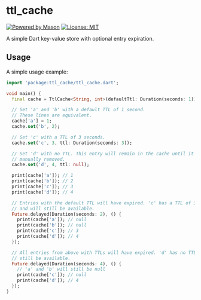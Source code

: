 # ttl_cache

[![Powered by Mason](https://img.shields.io/endpoint?url=https%3A%2F%2Ftinyurl.com%2Fmason-badge)](https://github.com/felangel/mason)
[![License: MIT][license_badge]][license_link]

A simple Dart key-value store with optional entry expiration.

## Usage

A simple usage example:

```dart
import 'package:ttl_cache/ttl_cache.dart';

void main() {
  final cache = TtlCache<String, int>(defaultTtl: Duration(seconds: 1));

  // Set 'a' and 'b' with a default TTL of 1 second.
  // These lines are equivalent.
  cache['a'] = 1;
  cache.set('b', 2);

  // Set 'c' with a TTL of 3 seconds.
  cache.set('c', 3, ttl: Duration(seconds: 3));

  // Set 'd' with no TTL. This entry will remain in the cache until it is
  // manually removed.
  cache.set('d', 4, ttl: null);

  print(cache['a']); // 1
  print(cache['b']); // 2
  print(cache['c']); // 3
  print(cache['d']); // 4

  // Entries with the default TTL will have expired. 'c' has a TTL of 3 seconds
  // and will still be available.
  Future.delayed(Duration(seconds: 2), () {
    print(cache['a']); // null
    print(cache['b']); // null
    print(cache['c']); // 3
    print(cache['d']); // 4
  });

  // All entries from above with TTLs will have expired. 'd' has no TTL and will
  // still be available.
  Future.delayed(Duration(seconds: 4), () {
    // 'a' and 'b' will still be null
    print(cache['c']); // null
    print(cache['d']); // 4
  });
}
```

[license_badge]: https://img.shields.io/badge/license-MIT-blue.svg
[license_link]: https://opensource.org/licenses/MIT
[mason_link]: https://github.com/felangel/mason

